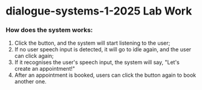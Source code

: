 # dialogue-systems-1-2025 Lab Work

### How does the system works: 
1. Click the button, and the system will start listening to the user;
2. If no user speech input is detected, it will go to idle again, and the user can click again;
3. If it recognises the user's speech input, the system will say, "Let's create an appointment!"
4. After an appointment is booked, users can click the button again to book another one.
